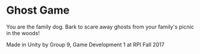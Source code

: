 # Ghost Game
You are the family dog. Bark to scare away ghosts from your family's picnic in the woods!

Made in Unity by Group 9, Game Development 1 at RPI Fall 2017
